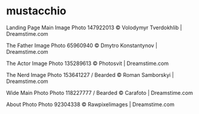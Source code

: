 # mustacchio

Landing Page Main Image
Photo 147922013 © Volodymyr Tverdokhlib | Dreamstime.com

The Father Image
Photo 65960940 © Dmytro Konstantynov | Dreamstime.com

The Actor Image
Photo 135289613 © Photosvit | Dreamstime.com

The Nerd Image
Photo 153641227 / Bearded © Roman Samborskyi | Dreamstime.com

Wide Main Photo
Photo 118227777 / Bearded © Carafoto | Dreamstime.com

About Photo
Photo 92304338 © Rawpixelimages | Dreamstime.com
